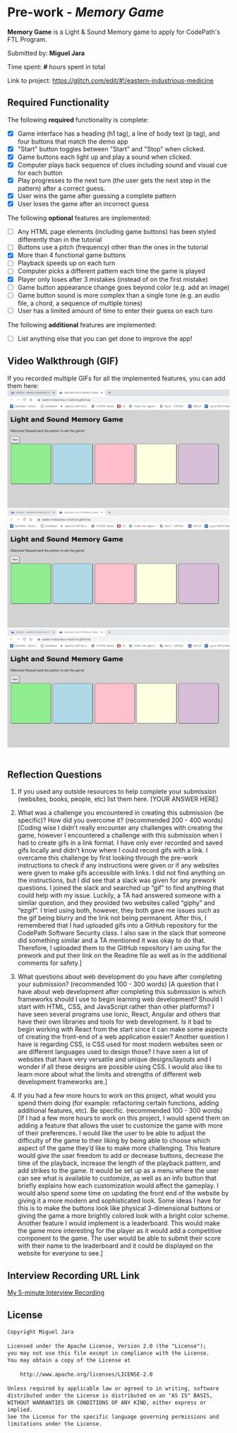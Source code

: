 # Pre-work - *Memory Game*

**Memory Game** is a Light & Sound Memory game to apply for CodePath's FTL Program. 

Submitted by: **Miguel Jara**

Time spent: **#** hours spent in total

Link to project: https://glitch.com/edit/#!/eastern-industrious-medicine

## Required Functionality

The following **required** functionality is complete:

* [X] Game interface has a heading (h1 tag), a line of body text (p tag), and four buttons that match the demo app
* [X] "Start" button toggles between "Start" and "Stop" when clicked. 
* [X] Game buttons each light up and play a sound when clicked. 
* [X] Computer plays back sequence of clues including sound and visual cue for each button
* [X] Play progresses to the next turn (the user gets the next step in the pattern) after a correct guess. 
* [X] User wins the game after guessing a complete pattern
* [X] User loses the game after an incorrect guess

The following **optional** features are implemented:

* [ ] Any HTML page elements (including game buttons) has been styled differently than in the tutorial
* [ ] Buttons use a pitch (frequency) other than the ones in the tutorial
* [X] More than 4 functional game buttons
* [ ] Playback speeds up on each turn
* [ ] Computer picks a different pattern each time the game is played
* [X] Player only loses after 3 mistakes (instead of on the first mistake)
* [ ] Game button appearance change goes beyond color (e.g. add an image)
* [ ] Game button sound is more complex than a single tone (e.g. an audio file, a chord, a sequence of multiple tones)
* [ ] User has a limited amount of time to enter their guess on each turn

The following **additional** features are implemented:

- [ ] List anything else that you can get done to improve the app!

## Video Walkthrough (GIF)

If you recorded multiple GIFs for all the implemented features, you can add them here:
![X](https://github.com/migueljar/FTLPrework/blob/main/Start-WinningGame.gif)
![X](https://github.com/migueljar/FTLPrework/blob/main/Start-LosingGame.gif)
![X](https://github.com/migueljar/FTLPrework/blob/main/3Mistakes-Bonus.gif)
![]()

## Reflection Questions
1. If you used any outside resources to help complete your submission (websites, books, people, etc) list them here. 
[YOUR ANSWER HERE]

2. What was a challenge you encountered in creating this submission (be specific)? How did you overcome it? (recommended 200 - 400 words) 
[Coding wise I didn’t really encounter any challenges with creating the game, however I encountered a challenge with this submission when I had to create gifs in a link format. I have only ever recorded and saved gifs locally and didn’t know where I could record gifs with a link. I overcame this challenge by first looking through the pre-work instructions to check if any instructions were given or if any websites were given to make gifs accessible with links. I did not find anything on the instructions, but I did see that a slack was given for any prework questions. I joined the slack and searched up “gif” to find anything that could help with my issue. Luckily, a TA had answered someone with a similar question, and they provided two websites called “giphy” and “ezgif”. I tried using both, however, they both gave me issues such as the gif being blurry and the link not being permanent. After this, I remembered that I had uploaded gifs into a GitHub repository for the CodePath Software Security class. I also saw in the slack that someone did something similar and a TA mentioned it was okay to do that. Therefore, I uploaded them to the GitHub repository I am using for the prework and put their link on the Readme file as well as in the additional comments for safety.]

3. What questions about web development do you have after completing your submission? (recommended 100 - 300 words) 
[A question that I have about web development after completing this submission is which frameworks should I use to begin learning web development? Should I start with HTML, CSS, and JavaScript rather than other platforms? I have seen several programs use Ionic, React, Angular and others that have their own libraries and tools for web development. Is it bad to begin working with React from the start since it can make some aspects of creating the front-end of a web application easier? Another question I have is regarding CSS, is CSS used for most modern websites seen or are different languages used to design those? I have seen a lot of websites that have very versatile and unique designs/layouts and I wonder if all these designs are possible using CSS. I would also like to learn more about what the limits and strengths of different web development frameworks are.]

4. If you had a few more hours to work on this project, what would you spend them doing (for example: refactoring certain functions, adding additional features, etc). Be specific. (recommended 100 - 300 words) 
[If I had a few more hours to work on this project, I would spend them on adding a feature that allows the user to customize the game with more of their preferences. I would like the user to be able to adjust the difficulty of the game to their liking by being able to choose which aspect of the game they’d like to make more challenging. This feature would give the user freedom to add or decrease buttons, decrease the time of the playback, increase the length of the playback pattern, and add strikes to the game. It would be set up as a menu where the user can see what is available to customize, as well as an info button that briefly explains how each customization would affect the gameplay. I would also spend some time on updating the front end of the website by giving it a more modern and sophisticated look. Some ideas I have for this is to make the buttons look like physical 3-dimensional buttons or giving the game a more brightly colored look with a bright color scheme. Another feature I would implement is a leaderboard. This would make the game more interesting for the player as it would add a competitive component to the game. The user would be able to submit their score with their name to the leaderboard and it could be displayed on the website for everyone to see.]



## Interview Recording URL Link

[My 5-minute Interview Recording](https://www.loom.com/share/18d53549dc0547e3bae41ab299389e08)


## License

    Copyright Miguel Jara

    Licensed under the Apache License, Version 2.0 (the "License");
    you may not use this file except in compliance with the License.
    You may obtain a copy of the License at

        http://www.apache.org/licenses/LICENSE-2.0

    Unless required by applicable law or agreed to in writing, software
    distributed under the License is distributed on an "AS IS" BASIS,
    WITHOUT WARRANTIES OR CONDITIONS OF ANY KIND, either express or implied.
    See the License for the specific language governing permissions and
    limitations under the License.
